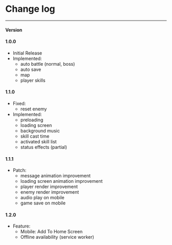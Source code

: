 # Change log
------------
#### Version

#### 1.0.0
- Initial Release
- Implemented:
    - auto battle (normal, boss)
    - auto save
    - map
    - player skills

#### 1.1.0
- Fixed:
    - reset enemy
- Implemented:
    - preloading
    - loading screen
    - background music
    - skill cast time
    - activated skill list
    - status effects (partial)

#### 1.1.1
- Patch:
    - message animation improvement
    - loading screen animation improvement
    - player render improvement
    - enemy render improvement
    - audio play on mobile
    - game save on mobile

#### 1.2.0
- Feature:
    - Mobile: Add To Home Screen
    - Offline availability (service worker)